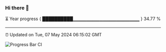 ### Hi there 👋

⏳ Year progress { ██████████▁▁▁▁▁▁▁▁▁▁▁▁▁▁▁▁▁▁▁▁ } 34.77 %

---

⏰ Updated on Tue, 07 May 2024 06:15:02 GMT

![Progress Bar CI](https://github.com/liununu/liununu/workflows/Progress%20Bar%20CI/badge.svg)
